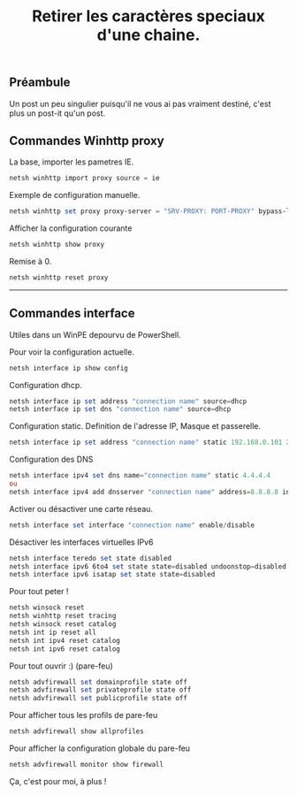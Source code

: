﻿---
title: "Retirer les caractères speciaux d'une chaine."
excerpt: "Trois approche pour nettoyer une chaine de caratères."
category: PowerShell
classes: wide
comments: true
tags: 
  - PowerShell
  - Tips
  - RegEx
header:
  teaser: /assets/images/2023-01-06_21h57_35.webp
  image_description: "Apercu du code."
---

## Préambule

Un post un peu singulier puisqu'il ne vous ai pas vraiment destiné, c'est plus un post-it qu'un post.

## Commandes Winhttp proxy

La base, importer les pametres IE.

```powershell
netsh winhttp import proxy source = ie
```


Exemple de configuration manuelle.

```powershell
netsh winhttp set proxy proxy-server = "SRV-PROXY: PORT-PROXY" bypass-list = "192.168.1.*; *.home"
```


Afficher la configuration courante

```powershell
netsh winhttp show proxy
```


Remise à 0.

```powershell
netsh winhttp reset proxy
```


---

## Commandes interface

Utiles dans un WinPE depourvu de PowerShell.

Pour voir la configuration actuelle.

```powershell
netsh interface ip show config
```


Configuration dhcp.

```powershell
netsh interface ip set address "connection name" source=dhcp
netsh interface ip set dns "connection name" source=dhcp
```


Configuration static. Definition de l'adresse IP, Masque et passerelle.

```powershell
netsh interface ip set address "connection name" static 192.168.0.101 255.255.255.0 192.168.0.1
```



Configuration des DNS

```powershell
netsh interface ipv4 set dns name="connection name" static 4.4.4.4
ou
netsh interface ipv4 add dnsserver "connection name" address=8.8.8.8 index=2
```


Activer ou désactiver une carte réseau.

```powershell
netsh interface set interface "connection name" enable/disable
```


Désactiver les interfaces virtuelles IPv6

```powershell
netsh interface teredo set state disabled
netsh interface ipv6 6to4 set state state=disabled undoonstop=disabled
netsh interface ipv6 isatap set state state=disabled
```


Pour tout peter !

```powershell
netsh winsock reset
netsh winhttp reset tracing
netsh winsock reset catalog
netsh int ip reset all
netsh int ipv4 reset catalog
netsh int ipv6 reset catalog
```


Pour tout ouvrir :) (pare-feu)

```powershell
netsh advfirewall set domainprofile state off
netsh advfirewall set privateprofile state off
netsh advfirewall set publicprofile state off
```

Pour afficher tous les profils de pare-feu

```powershell
netsh advfirewall show allprofiles
```




Pour afficher la configuration globale du pare-feu

```powershell
netsh advfirewall monitor show firewall
```

Ça, c'est pour moi, à plus !